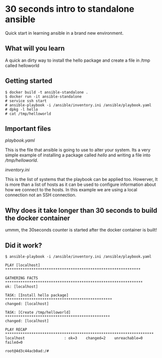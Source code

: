 30 seconds intro to standalone ansible
===============================================

Quick start in learning ansible in a brand new environment.

What will you learn
-----------------------

A quick an dirty way to install the hello package and create a file in /tmp
called helloworld


Getting started
-------------------

	$ docker build -t ansible-standalone .
	$ docker run -it ansible-standalone
	# service ssh start
	# ansible-playbook -i /ansible/inventory.ini /ansible/playbook.yaml
	# dpkg -l hello
	# cat /tmp/helloworld


Important files
------------------

*playbook.yaml*

This is the file that ansible is going to use to alter your system.
Its a very simple example of installing a package called *hello* and writing a
file into */tmp/helloworld*.

*inventory.ini*

This is the list of systems that the playbook can be applied too.
Howerver, It is more than a list of hosts as it can be used to configure information about
how we connect to the hosts. In this example we are using a local connection not an SSH connection.

Why does it take longer than 30 seconds to build the docker container
---------------------------------------------------------------------

ummm, the 30seconds counter is started after the docker container is built!

Did it work?
---------------

```
$ ansible-playbook -i /ansible/inventory.ini /ansible/playbook.yaml

PLAY [localhost] ************************************************************** 

GATHERING FACTS *************************************************************** 
ok: [localhost]

TASK: [Install hello package] ************************************************* 
changed: [localhost]

TASK: [Create /tmp/helloworld] ************************************************ 
changed: [localhost]

PLAY RECAP ******************************************************************** 
localhost                  : ok=3    changed=2    unreachable=0    failed=0   

root@4d3c44acb0ad:/# 
```
